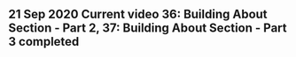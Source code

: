 ## 21 Sep 2020  Current video 36: Building About Section - Part 2,  37: Building About Section - Part 3 completed
